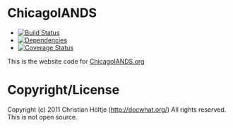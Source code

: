 # ChicagoIANDS

* [![Build Status](https://secure.travis-ci.org/docwhat/chicagoiands.png)](http://travis-ci.org/docwhat/chicagoiands)
* [![Dependencies](https://gemnasium.com/docwhat/chicagoiands.png)](https://gemnasium.com/docwhat/chicagoiands)
* [![Coverage Status](https://coveralls.io/repos/docwhat/chicagoiands/badge.png?branch=master)](https://coveralls.io/r/docwhat/chicagoiands)

This is the website code for [ChicagoIANDS.org](http://chicagoiands.org/)

# Copyright/License

Copyright (c) 2011 Christian Höltje (http://docwhat.org/)
All rights reserved. This is not open source.
